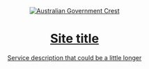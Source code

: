 <header class="au-grid au-header" role="banner">
  <div class="row">
    <div class="col-md-9">
      <a class="au-header__brand js-focus-me" href="#">
        <img class="au-header__brand-image" alt="Australian Government Crest" src="/assets/img/header-logo-agov--dark.png">
        <div class="au-header__text">
          <h1 class="au-header__heading">Site title</h1>
          <div class="au-header__subline">
            Service description that could be a little longer
          </div>
        </div>
      </a>
    </div>
    <!-- <div class="col-md-3">Extras</div> -->
  </div>
</header>
